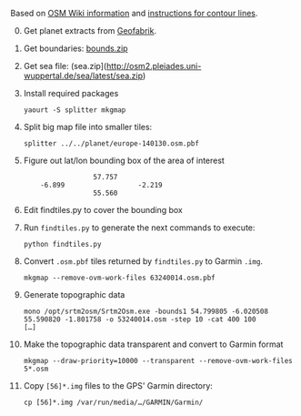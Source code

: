 Based on
[OSM Wiki information](http://wiki.openstreetmap.org/wiki/OSM_Map_On_Garmin)
and
[instructions for contour lines](https://openmtbmap.org/about-2/archive/create-elevation-contourline-maps/).

0. Get planet extracts from [Geofabrik](http://download.geofabrik.de/).

0. Get boundaries: [bounds.zip](http://osm2.pleiades.uni-wuppertal.de/bounds/latest/bounds.zip)

0. Get sea file: (sea.zip](http://osm2.pleiades.uni-wuppertal.de/sea/latest/sea.zip)

0. Install required packages

    ```
    yaourt -S splitter mkgmap
    ```

1. Split big map file into smaller tiles:

    ```
    splitter ../../planet/europe-140130.osm.pbf
    ```

2. Figure out lat/lon bounding box of the area of interest

    ```
                     57.757
        -6.899                  -2.219
                     55.560
    ```

3. Edit findtiles.py to cover the bounding box

4. Run `findtiles.py` to generate the next commands to execute:

    ```
    python findtiles.py
    ```

5. Convert `.osm.pbf` tiles returned by `findtiles.py` to Garmin `.img`.

    ```
    mkgmap --remove-ovm-work-files 63240014.osm.pbf
    ```

6. Generate topographic data

    ```
    mono /opt/srtm2osm/Srtm2Osm.exe -bounds1 54.799805 -6.020508 55.590820 -1.801758 -o 53240014.osm -step 10 -cat 400 100
    […]
    ```

7. Make the topographic data transparent and convert to Garmin format

    ```
    mkgmap --draw-priority=10000 --transparent --remove-ovm-work-files 5*.osm
    ```

8. Copy `[56]*.img` files to the GPS' Garmin directory:

    ```
    cp [56]*.img /var/run/media/…/GARMIN/Garmin/
    ```
